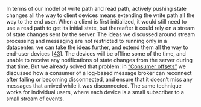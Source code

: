 In terms of our model of write path and read path, actively pushing state changes all the way to
client devices means extending the write path all the way to the end user. When a client is first
initialized, it would still need to use a read path to get its initial state, but thereafter it
could rely on a stream of state changes sent by the server. The ideas we discussed around stream
processing and messaging are not restricted to running only in a datacenter: we can take the ideas
further, and extend them all the way to end-user devices
[[43](ch12.html#Burckhardt2015hv)]. The devices will be offline some of the time, and unable to receive any notifications of state
changes from the server during that time. But we already solved that problem: in
[“Consumer offsets”](ch11.html#sec_stream_log_offsets) we discussed how a consumer of a log-based message broker can reconnect
after failing or becoming disconnected, and ensure that it doesn’t miss any messages that arrived
while it was disconnected. The same technique works for individual users, where each device is a
small subscriber to a small stream of events.